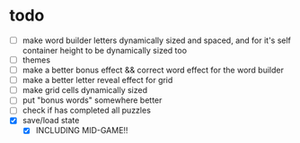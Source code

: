 # todo
- [ ] make word builder letters dynamically sized and spaced, and for it's self container height to be dynamically sized too
- [ ] themes
- [ ] make a better bonus effect && correct word effect for the word builder
- [ ] make a better letter reveal effect for grid
- [ ] make grid cells dynamically sized
- [ ] put "bonus words" somewhere better 
- [ ] check if has completed all puzzles
- [x] save/load state
  - [x] INCLUDING MID-GAME!!

